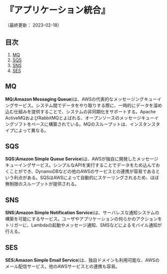 # 『アプリケーション統合』

（最終更新： 2023-02-18）


## 目次

1. [MQ](#mq)
1. [SQS](#sqs)
1. [SNS](#sns)
1. [SES](#ses)


## MQ

**MQ**(**Amazon Messaging Queue**)は、AWSの代表的なメッセージングキューイングサービス。システム間でデータをやり取りする際に、一時的にデータを溜め込む仕組みを提供することで、システムの非同期化をサポートする。Apache ActiveMQおよびRabbitMQとよばれる、オープンソースのメッセージキューイングソフトをベースに構築されている。MQのスループットは、インスタンスタイプによって異なる。


## SQS

**SQS**(**Amazon Simple Queue Service**)は、AWSが独自に開発したメッセージキューイングサービス。シンプルなAPIを実行することでデータをため込んでおくことができ、DynamoDBなどの他のAWSのサービスとの連携が容易であるという利点がある。SQSはAWSによって自動的にスケーリングされるため、ほぼ無制限のスループットが提供される。


## SNS

**SNS**(**Amazon Simple Notification Service**)は、サーバレスな通知システムの構築を可能にするサービス。ユーザやアプリケーションの何らかのアクションをトリガーに、Lambdaの起動やメッセージ通知、SMSなどによるモバイル通知が行える。


## SES

**SES**(**Amazon Simple Email Service**)は、独自ドメインも利用可能な、AWSのメール配信サービス。他のAWSサービスとの連携も容易。
